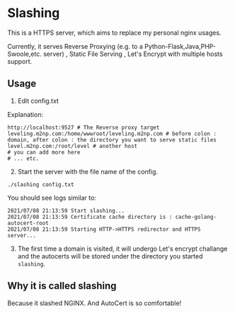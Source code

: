# Slashing

This is a HTTPS server, which aims to replace my personal nginx usages.


Currently, it serves Reverse Proxying (e.g. to a Python-Flask,Java,PHP-Swoole,etc. server) , Static File Serving , Let's Encrypt with multiple hosts support.

## Usage
1. Edit config.txt

Explanation:
```
http://localhost:9527 # The Reverse proxy target
leveling.m2np.com:/home/wwwroot/leveling.m2np.com # before colon : domain, after colon : the directory you want to serve static files
level.m2np.com:/root/level # another host
# you can add more here
# ... etc.
```

2. Start the server with the file name of the config.
```
./slashing config.txt
```

You should see logs similar to:
```
2021/07/08 21:13:59 Start slashing...
2021/07/08 21:13:59 Certificate cache directory is : cache-golang-autocert-root 
2021/07/08 21:13:59 Starting HTTP->HTTPS redirector and HTTPS server...
```

3. The first time a domain is visited, it will undergo Let's encrypt challange and the autocerts will be stored under the directory you started `slashing`.

## 

## Why it is called slashing
Because it slashed NGINX. And AutoCert is so comfortable!

